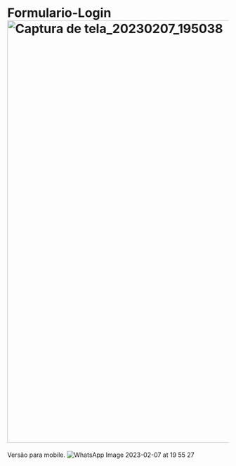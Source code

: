 # Formulario-Login<img width="960" alt="Captura de tela_20230207_195038" src="https://user-images.githubusercontent.com/107754956/217385918-7d6cb489-c482-4d46-bd4e-6c35c1d11d61.png">

Versão para mobile.
![WhatsApp Image 2023-02-07 at 19 55 27](https://user-images.githubusercontent.com/107754956/217386035-1565b4fc-2382-467d-abe6-c29782e9354d.jpeg)
